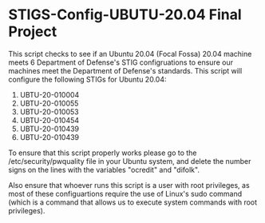 # STIGS-Config-UBUTU-20.04 Final Project
This script checks to see if an Ubuntu 20.04 (Focal Fossa) 20.04 machine meets 6 Department of Defense's STIG configruations to ensure our machines meet the Department of Defense's standards. 
This script will configure the following STIGs for Ubuntu 20.04:
1. UBTU-20-010004
2. UBTU-20-010055
3. UBTU-20-010053
4. UBTU-20-010454
5. UBTU-20-010439
6. UBTU-20-010439

To ensure that this script properly works please go to the /etc/security/pwquality file in your Ubuntu system, and delete the number signs on the lines with the variables "ocredit" and "difolk".  

Also ensure that whoever runs this script is a user with root privileges, as most of these configuartions require the use of Linux's sudo command (which is a command that allows us to execute system commands with root privileges).  
